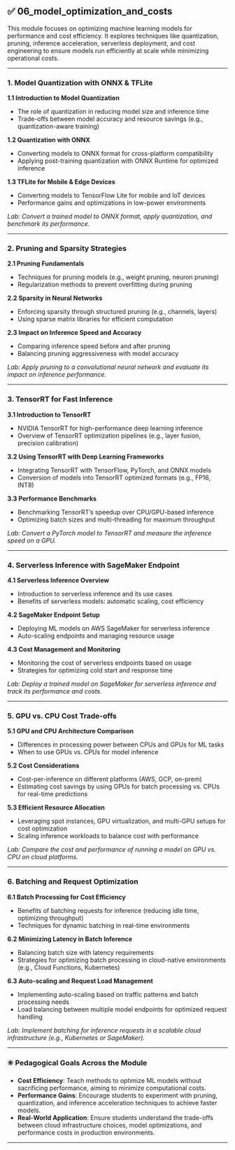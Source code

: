 
## ✅ **06_model_optimization_and_costs**

This module focuses on optimizing machine learning models for performance and cost efficiency. It explores techniques like quantization, pruning, inference acceleration, serverless deployment, and cost engineering to ensure models run efficiently at scale while minimizing operational costs.

---

### **1. Model Quantization with ONNX & TFLite**

**1.1 Introduction to Model Quantization**  
- The role of quantization in reducing model size and inference time  
- Trade-offs between model accuracy and resource savings (e.g., quantization-aware training)  

**1.2 Quantization with ONNX**  
- Converting models to ONNX format for cross-platform compatibility  
- Applying post-training quantization with ONNX Runtime for optimized inference  

**1.3 TFLite for Mobile & Edge Devices**  
- Converting models to TensorFlow Lite for mobile and IoT devices  
- Performance gains and optimizations in low-power environments  

*Lab: Convert a trained model to ONNX format, apply quantization, and benchmark its performance.*

---

### **2. Pruning and Sparsity Strategies**

**2.1 Pruning Fundamentals**  
- Techniques for pruning models (e.g., weight pruning, neuron pruning)  
- Regularization methods to prevent overfitting during pruning  

**2.2 Sparsity in Neural Networks**  
- Enforcing sparsity through structured pruning (e.g., channels, layers)  
- Using sparse matrix libraries for efficient computation  

**2.3 Impact on Inference Speed and Accuracy**  
- Comparing inference speed before and after pruning  
- Balancing pruning aggressiveness with model accuracy  

*Lab: Apply pruning to a convolutional neural network and evaluate its impact on inference performance.*

---

### **3. TensorRT for Fast Inference**

**3.1 Introduction to TensorRT**  
- NVIDIA TensorRT for high-performance deep learning inference  
- Overview of TensorRT optimization pipelines (e.g., layer fusion, precision calibration)  

**3.2 Using TensorRT with Deep Learning Frameworks**  
- Integrating TensorRT with TensorFlow, PyTorch, and ONNX models  
- Conversion of models into TensorRT optimized formats (e.g., FP16, INT8)  

**3.3 Performance Benchmarks**  
- Benchmarking TensorRT’s speedup over CPU/GPU-based inference  
- Optimizing batch sizes and multi-threading for maximum throughput  

*Lab: Convert a PyTorch model to TensorRT and measure the inference speed on a GPU.*

---

### **4. Serverless Inference with SageMaker Endpoint**

**4.1 Serverless Inference Overview**  
- Introduction to serverless inference and its use cases  
- Benefits of serverless models: automatic scaling, cost efficiency  

**4.2 SageMaker Endpoint Setup**  
- Deploying ML models on AWS SageMaker for serverless inference  
- Auto-scaling endpoints and managing resource usage  

**4.3 Cost Management and Monitoring**  
- Monitoring the cost of serverless endpoints based on usage  
- Strategies for optimizing cold start and response time  

*Lab: Deploy a trained model on SageMaker for serverless inference and track its performance and costs.*

---

### **5. GPU vs. CPU Cost Trade-offs**

**5.1 GPU and CPU Architecture Comparison**  
- Differences in processing power between CPUs and GPUs for ML tasks  
- When to use GPUs vs. CPUs for model inference  

**5.2 Cost Considerations**  
- Cost-per-inference on different platforms (AWS, GCP, on-prem)  
- Estimating cost savings by using GPUs for batch processing vs. CPUs for real-time predictions  

**5.3 Efficient Resource Allocation**  
- Leveraging spot instances, GPU virtualization, and multi-GPU setups for cost optimization  
- Scaling inference workloads to balance cost with performance  

*Lab: Compare the cost and performance of running a model on GPU vs. CPU on cloud platforms.*

---

### **6. Batching and Request Optimization**

**6.1 Batch Processing for Cost Efficiency**  
- Benefits of batching requests for inference (reducing idle time, optimizing throughput)  
- Techniques for dynamic batching in real-time environments  

**6.2 Minimizing Latency in Batch Inference**  
- Balancing batch size with latency requirements  
- Strategies for optimizing batch processing in cloud-native environments (e.g., Cloud Functions, Kubernetes)  

**6.3 Auto-scaling and Request Load Management**  
- Implementing auto-scaling based on traffic patterns and batch processing needs  
- Load balancing between multiple model endpoints for optimized request handling  

*Lab: Implement batching for inference requests in a scalable cloud infrastructure (e.g., Kubernetes or SageMaker).*

---

### ✳️ **Pedagogical Goals Across the Module**

- **Cost Efficiency**: Teach methods to optimize ML models without sacrificing performance, aiming to minimize computational costs.  
- **Performance Gains**: Encourage students to experiment with pruning, quantization, and inference acceleration techniques to achieve faster models.  
- **Real-World Application**: Ensure students understand the trade-offs between cloud infrastructure choices, model optimizations, and performance costs in production environments.

---

